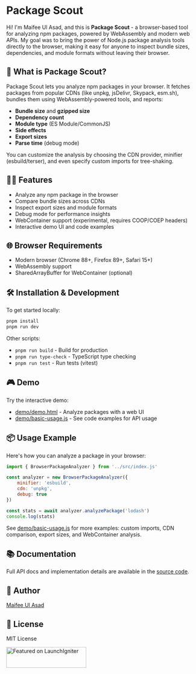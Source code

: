 # Package Scout

Hi! I'm Maifee Ul Asad, and this is **Package Scout** - a browser-based tool for analyzing npm packages, powered by WebAssembly and modern web APIs. My goal was to bring the power of Node.js package analysis tools directly to the browser, making it easy for anyone to inspect bundle sizes, dependencies, and module formats without leaving their browser.

## 🚀 What is Package Scout?
Package Scout lets you analyze npm packages in your browser. It fetches packages from popular CDNs (like unpkg, jsDelivr, Skypack, esm.sh), bundles them using WebAssembly-powered tools, and reports:

- **Bundle size** and **gzipped size**
- **Dependency count**
- **Module type** (ES Module/CommonJS)
- **Side effects**
- **Export sizes**
- **Parse time** (debug mode)

You can customize the analysis by choosing the CDN provider, minifier (esbuild/terser), and even specify custom imports for tree-shaking.

## 🧑‍💻 Features
- Analyze any npm package in the browser
- Compare bundle sizes across CDNs
- Inspect export sizes and module formats
- Debug mode for performance insights
- WebContainer support (experimental, requires COOP/COEP headers)
- Interactive demo UI and code examples

## 🌐 Browser Requirements
- Modern browser (Chrome 88+, Firefox 89+, Safari 15+)
- WebAssembly support
- SharedArrayBuffer for WebContainer (optional)

## 🛠️ Installation & Development
To get started locally:

```sh
pnpm install
pnpm run dev
```

Other scripts:
- `pnpm run build`  -  Build for production
- `pnpm run type-check`  -  TypeScript type checking
- `pnpm run test`  -  Run tests (vitest)

## 🎮 Demo
Try the interactive demo:
- [demo/demo.html](./demo/demo.html)  -  Analyze packages with a web UI
- [demo/basic-usage.js](./demo/basic-usage.js)  -  See code examples for API usage

## 📦 Usage Example
Here's how you can analyze a package in your browser:

```js
import { BrowserPackageAnalyzer } from '../src/index.js'

const analyzer = new BrowserPackageAnalyzer({
	minifier: 'esbuild',
	cdn: 'unpkg',
	debug: true
})

const stats = await analyzer.analyzePackage('lodash')
console.log(stats)
```

See [demo/basic-usage.js](./demo/basic-usage.js) for more examples: custom imports, CDN comparison, export sizes, and WebContainer analysis.

## 📚 Documentation
Full API docs and implementation details are available in the [source code](https://github.com/package-scout/package-scout/).

## 👤 Author
[Maifee Ul Asad](https://github.com/maifeeulasad)

## 📝 License
MIT License

<a href="https://launchigniter.com/product/package-scout?ref=badge-package-scout" target="_blank">
  <img src="https://launchigniter.com/api/badge/package-scout?theme=neutral" alt="Featured on LaunchIgniter" width="212" height="55" />
</a>
